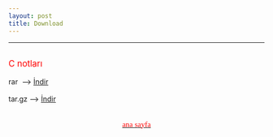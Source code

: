 ```yaml
---
layout: post
title: Download
---
```


<hr>
<br>
<body>
<big><span style="color: red;">C notları </span></big>
<br>
<br>rar&nbsp; --&gt; <a href="http://hotfile.com/dl/129480243/e3d5832/C_dili_-_%28cehars.github.com%29.rar.html" target="_blank">İndir</a>
<br><br>tar.gz --&gt;&nbsp;<a href="http://hotfile.com/dl/129480582/30cc05d/C_dili_-_%28cehars.github.com%29.tar.gz.html" target="_blank">İndir</a>
<br><br><a href="http://hotfile.com/dl/129480582/30cc05d/C_dili_-_%28cehars.github.com%29.tar.gz.html" target="_blank"></a>

</body>


<a href="http://cehars.github.com/"><p align="center"><span  class="Apple-style-span" style="color: rgb(255, 0, 0); font-family: 'Comic Sans MS'; font-size: 15px; line-height: 22px; text-align: justify;" > ana sayfa </span></p></a>


